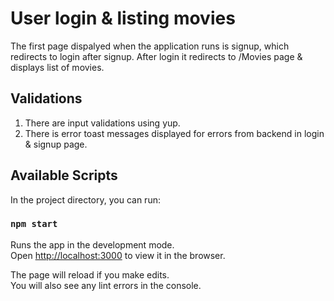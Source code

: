 # User login & listing movies

The first page dispalyed when the application runs is signup, which redirects to login after signup.
After login it redirects to /Movies page & displays list of movies.

## Validations
1. There are input validations using yup.
2. There is error toast messages displayed for errors from backend in login & signup page.

## Available Scripts

In the project directory, you can run:

### `npm start`

Runs the app in the development mode.\
Open [http://localhost:3000](http://localhost:3000) to view it in the browser.

The page will reload if you make edits.\
You will also see any lint errors in the console.
